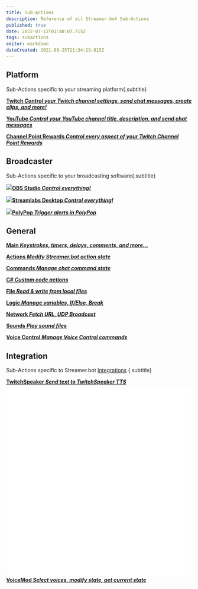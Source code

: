 ```yaml
---
title: Sub-Actions
description: Reference of all Streamer.bot Sub-Actions
published: true
date: 2022-07-12T01:40:07.715Z
tags: subactions
editor: markdown
dateCreated: 2021-08-25T21:34:29.815Z
---
```



## Platform
Sub-Actions specific to your streaming platform{.subtitle}

<section class="btn-grid my-5">
    
  [<i class="mdi mdi-twitch text--twitch"></i> **Twitch *Control your Twitch channel settings, send chat messages, create clips, and more!***](/en/Sub-Actions/Twitch)
  
  [<i class="mdi mdi-youtube text--youtube"></i>**YouTube *Control your YouTube channel title, description, and send chat messages***](/en/Sub-Actions/YouTube)
  
</section>
<section class="btn-grid my-5">
    
  [<i class="mdi mdi-twitch text--twitch"></i>**Channel Point Rewards *Control every aspect of your Twitch Channel Point Rewards***](/en/Sub-Actions/Rewards)
  
</section>


## Broadcaster
Sub-Actions specific to your broadcasting software{.subtitle}

<section class="btn-grid my-5">
    
  [<img src="https://streamer.bot/img/integrations/obs.svg"/>**OBS Studio *Control everything!***](/en/Sub-Actions/OBS)
  
  [<img src="https://streamer.bot/img/integrations/streamlabs.png"/>**Streamlabs Desktop *Control everything!***](/en/Sub-Actions/Streamlabs-Desktop)
  
  [<img src="https://streamer.bot/img/integrations/polypop.png"/>**PolyPop *Trigger alerts in PolyPop***](/en/Sub-Actions/PolyPop)
  
</section>


## General
<section class="btn-grid my-5">
    
  [<i class="mdi mdi-view-agenda primary--text"></i>**Main *Keystrokes, timers, delays, comments, and more...***](/en/Sub-Actions/Main)

  [<i class="mdi mdi-lightning-bolt primary--text"></i>**Actions *Modify Streamer.bot action state***](/en/Sub-Actions/Actions)
  
  [<i class="mdi mdi-comment-alert primary--text"></i>**Commands *Manage chat command state***](/en/Sub-Actions/Commands)
  
  [<i class="mdi mdi-code-braces primary--text"></i>**C# *Custom code actions***](/en/Sub-Actions/CSharp)
  
  [<i class="mdi mdi-file-code primary--text"></i>**File *Read &amp; write from local files***](/en/Sub-Actions/File)
  
  [<i class="mdi mdi-state-machine primary--text"></i>**Logic *Manage variables, If/Else, Break***](/en/Sub-Actions/Logic)
  
  [<i class="mdi mdi-network primary--text"></i>**Network *Fetch URL, UDP Broadcast***](/en/Sub-Actions/Network)
  
  [<i class="mdi mdi-volume-high primary--text"></i>**Sounds *Play sound files***](/en/Sub-Actions/Sounds)
  
  [<i class="mdi mdi-account-voice primary--text"></i>**Voice Control *Manage Voice Control commands***](/en/Sub-Actions/Voice-Control)
  
</section>


## Integration
Sub-Actions specific to Streamer.bot [Integrations](/en/Integrations)
{.subtitle}
<section class="btn-grid my-5">
  
  [<i class="mdi mdi-speaker text--twitch"></i>**TwitchSpeaker *Send text to TwitchSpeaker TTS***](/en/Sub-Actions/TwitchSpeaker/Speak)
  
  [<img src="/logos/voicemod.png"/>**VoiceMod *Select voices, modify state, get current state***](/en/Sub-Actions/VoiceMod)
  
</section>
